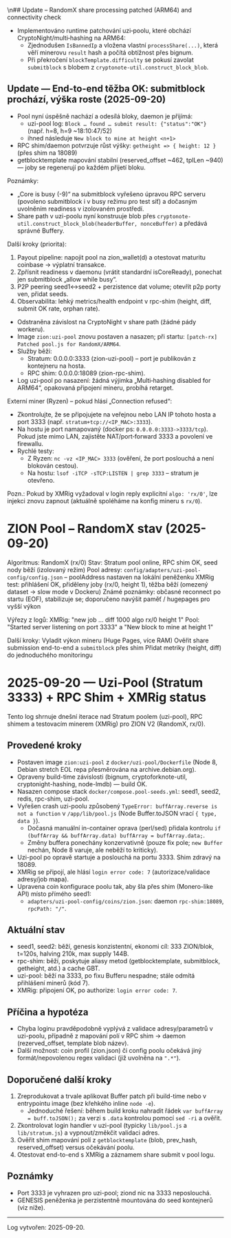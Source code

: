 \n## Update – RandomX share processing patched (ARM64) and connectivity check
- Implementováno runtime patchování uzi‑poolu, které obchází CryptoNight/multi‑hashing na ARM64:
  - Zjednodušen `IsBannedIp` a vložena vlastní `processShare(...)`, která věří minerovu `result` hash a počítá obtížnost přes bignum.
  - Při překročení `blockTemplate.difficulty` se pokusí zavolat `submitblock` s blobem z `cryptonote-util.construct_block_blob`.
## Update — End-to-end těžba OK: submitblock prochází, výška roste (2025-09-20)

- Pool nyní úspěšně nachází a odesílá bloky, daemon je přijímá:
  - uzi-pool log: `Block … found … submit result: {"status":"OK"}` (např. h=8, h=9 ~18:10:47/52)
  - ihned následuje `New block to mine at height <n+1>`
- RPC shim/daemon potvrzuje růst výšky: `getheight => { height: 12 }` (přes shim na 18089)
- getblocktemplate mapování stabilní (reserved_offset ~462, tplLen ~940) — joby se regenerují po každém přijetí bloku.

Poznámky:
- „Core is busy (-9)“ na submitblock vyřešeno úpravou RPC serveru (povoleno submitblock i v busy režimu pro test síť) a dočasným uvolněním readiness v izolovaném prostředí.
- Share path v uzi-poolu nyní konstruuje blob přes `cryptonote-util.construct_block_blob(headerBuffer, nonceBuffer)` a předává správné Buffery.

Další kroky (priorita):
1) Payout pipeline: napojit pool na zion_wallet(d) a otestovat maturitu coinbase → výplatní transakce.
2) Zpřísnit readiness v daemonu (vrátit standardní isCoreReady), ponechat jen submitblock „allow while busy“.
3) P2P peering seed1↔seed2 + perzistence dat volume; otevřít p2p porty ven, přidat seeds.
4) Observabilita: lehký metrics/health endpoint v rpc-shim (height, diff, submit OK rate, orphan rate).


  - Odstraněna závislost na CryptoNight v share path (žádné pády workeru).
- Image `zion:uzi-pool` znovu postaven a nasazen; při startu: `[patch-rx] Patched pool.js for RandomX/ARM64`.
- Služby běží:
  - Stratum: 0.0.0.0:3333 (zion-uzi-pool) – port je publikován z kontejneru na hosta.
  - RPC shim: 0.0.0.0:18089 (zion-rpc-shim).
- Log uzi‑pool po nasazení: žádná výjimka „Multi‑hashing disabled for ARM64“, opakovaná připojení mineru, probíhá retarget.

Externí miner (Ryzen) – pokud hlásí „Connection refused“:
- Zkontrolujte, že se připojujete na veřejnou nebo LAN IP tohoto hosta a port 3333 (např. `stratum+tcp://<IP_MAC>:3333`).
- Na hostu je port namapovaný (docker ps: `0.0.0.0:3333->3333/tcp`). Pokud jste mimo LAN, zajistěte NAT/port‑forward 3333 a povolení ve firewallu.
- Rychlé testy:
  - Z Ryzen: `nc -vz <IP_MAC> 3333` (ověření, že port poslouchá a není blokován cestou).
  - Na hostu: `lsof -iTCP -sTCP:LISTEN | grep 3333` – stratum je otevřeno.

Pozn.: Pokud by XMRig vyžadoval v login reply explicitní `algo: 'rx/0'`, lze injekci znovu zapnout (aktuálně spoléháme na konfig mineru s `rx/0`).

# ZION Pool – RandomX stav (2025-09-20)

Algoritmus: RandomX (rx/0)
Stav: Stratum pool online, RPC shim OK, seed nody běží (izolovaný režim)
Pool adresy: `config/adapters/uzi-pool-config/config.json` – poolAddress nastaven na lokální peněženku
XMRig test: přihlášení OK, přiděleny joby (rx/0, height 1), těžba běží (omezený dataset → slow mode v Dockeru)
Známé poznámky: občasné reconnect po startu (EOF), stabilizuje se; doporučeno navýšit paměť / hugepages pro vyšší výkon

Výřezy z logů:
XMRig: "new job … diff 1000 algo rx/0 height 1"
Pool: "Started server listening on port 3333" a "New block to mine at height 1"

Další kroky:
Vyladit výkon mineru (Huge Pages, více RAM)
Ověřit share submission end-to-end a `submitblock` přes shim
Přidat metriky (height, diff) do jednoduchého monitoringu
# 2025-09-20 — Uzi-Pool (Stratum 3333) + RPC Shim + XMRig status

Tento log shrnuje dnešní iterace nad Stratum poolem (uzi-pool), RPC shimem a testovacím minerem (XMRig) pro ZION V2 (RandomX, rx/0).

## Provedené kroky

- Postaven image `zion:uzi-pool` z `docker/uzi-pool/Dockerfile` (Node 8, Debian stretch EOL repa přesměrována na archive.debian.org).
- Opraveny build-time závislosti (bignum, cryptoforknote-util, cryptonight-hashing, node-lmdb) — build OK.
- Nasazen compose stack `docker/compose.pool-seeds.yml`: seed1, seed2, redis, rpc-shim, uzi-pool.
- Vyřešen crash uzi-poolu způsobený `TypeError: buffArray.reverse is not a function` v `/app/lib/pool.js` (Node Buffer.toJSON vrací `{ type, data }`).
  - Dočasná manuální in-container oprava (perl/sed) přidala kontrolu `if (buffArray && buffArray.data) buffArray = buffArray.data;`.
  - Změny buffera ponechány konzervativně (pouze fix pole; `new Buffer` nechán, Node 8 varuje, ale neběží to kriticky).
- Uzi-pool po opravě startuje a poslouchá na portu 3333. Shim zdravý na 18089.
- XMRig se připojí, ale hlásí `login error code: 7` (autorizace/validace adresy/job mapa).
- Upravena coin konfigurace poolu tak, aby šla přes shim (Monero-like API) místo přímého seed1:
  - `adapters/uzi-pool-config/coins/zion.json`: daemon `rpc-shim:18089`, `rpcPath: "/"`.

## Aktuální stav

- seed1, seed2: běží, genesis konzistentní, ekonomi cíl: 333 ZION/blok, t=120s, halving 210k, max supply 144B.
- rpc-shim: běží, poskytuje aliasy metod (getblocktemplate, submitblock, getheight, atd.) a cache GBT.
- uzi-pool: běží na 3333, po fixu Bufferu nespadne; stále odmítá přihlášení minerů (kód 7).
- XMRig: připojení OK, po authorize: `login error code: 7`.

## Příčina a hypotéza

- Chyba loginu pravděpodobně vyplývá z validace adresy/parametrů v uzi-poolu, případně z mapování polí v RPC shim → daemon (rezerved_offset, template blob název).
- Další možnost: coin profil (zion.json) či config poolu očekává jiný formát/nepovolenou regex validaci (již uvolněna na `".*"`).

## Doporučené další kroky

1) Zreprodukovat a trvale aplikovat Buffer patch při build-time nebo v entrypointu image (bez křehkého inline `node -e`).
   - Jednoduché řešení: během build kroku nahradit řádek `var buffArray = buff.toJSON();` za verzi s `.data` kontrolou pomocí `sed -ri` a ověřit.
2) Zkontrolovat login handler v uzi-pool (typicky `lib/pool.js` a `lib/stratum.js`) a vypnout/změkčit validaci adres.
3) Ověřit shim mapování polí z `getblocktemplate` (blob, prev_hash, reserved_offset) versus očekávání poolu.
4) Otestovat end-to-end s XMRig a záznamem share submit v pool logu.

## Poznámky

- Port 3333 je vyhrazen pro uzi-pool; ziond nic na 3333 neposlouchá.
- GENESIS peněženka je perzistentně mountována do seed kontejnerů (viz níže).

---

Log vytvořen: 2025-09-20.
